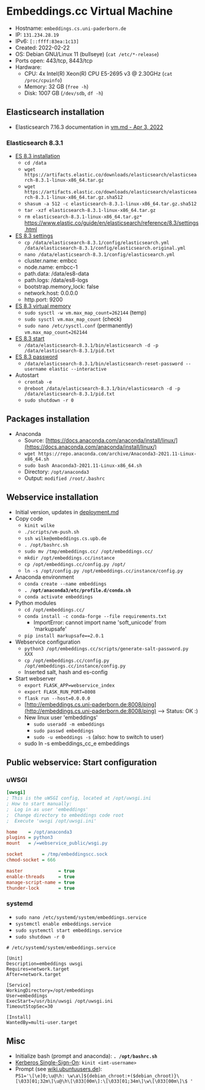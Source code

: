 # Embeddings.cc Virtual Machine

- Hostname: `embeddings.cs.uni-paderborn.de`
- IP: `131.234.28.19`
- IPv6: `[::ffff:83ea:1c13]`
- Created: 2022-02-22
- OS: Debian GNU/Linux 11 (bullseye) (`cat /etc/*-release`)
- Ports open: 443/tcp, 8443/tcp 
- Hardware:
    - CPU: 4x Intel(R) Xeon(R) CPU E5-2695 v3 @ 2.30GHz (`cat /proc/cpuinfo`)
    - Memory: 32 GB (`free -h`)
    - Disk: 1007 GB (`/dev/sdb`, `df -h`)


## Elasticsearch installation

- Elasticsearch 7.16.3 documentation in [vm.md - Apr 3, 2022](https://github.com/dice-group/embeddings.cc/blob/b0802888943a7ec93396d129a68f4fd605a66b55/docs/vm.md#elasticsearch-installation)


### Elasticsearch 8.3.1

- [ES 8.3 installation](https://www.elastic.co/guide/en/elasticsearch/reference/8.3/targz.html#install-linux)
    - `cd /data`
    - `wget https://artifacts.elastic.co/downloads/elasticsearch/elasticsearch-8.3.1-linux-x86_64.tar.gz`
    - `wget https://artifacts.elastic.co/downloads/elasticsearch/elasticsearch-8.3.1-linux-x86_64.tar.gz.sha512`
    - `shasum -a 512 -c elasticsearch-8.3.1-linux-x86_64.tar.gz.sha512`
    - `tar -xzf elasticsearch-8.3.1-linux-x86_64.tar.gz`
    - `rm elasticsearch-8.3.1-linux-x86_64.tar.gz*`
https://www.elastic.co/guide/en/elasticsearch/reference/8.3/settings.html
- [ES 8.3 settings](https://www.elastic.co/guide/en/elasticsearch/reference/8.3/important-settings.html)
    - `cp /data/elasticsearch-8.3.1/config/elasticsearch.yml /data/elasticsearch-8.3.1/config/elasticsearch.original.yml`
    - `nano /data/elasticsearch-8.3.1/config/elasticsearch.yml`
    - cluster.name: embcc 
    - node.name: embcc-1
    - path.data: /data/es8-data
    - path.logs: /data/es8-logs
    - bootstrap.memory_lock: false
    - network.host: 0.0.0.0
    - http.port: 9200
- [ES 8.3 virtual memory](https://www.elastic.co/guide/en/elasticsearch/reference/8.3/vm-max-map-count.html)
    - `sudo sysctl -w vm.max_map_count=262144` (temp)
    - `sudo sysctl vm.max_map_count` (check)
    - `sudo nano /etc/sysctl.conf` (permanently)  
      `vm.max_map_count=262144`
- [ES 8.3 start](https://www.elastic.co/guide/en/elasticsearch/reference/8.3/starting-elasticsearch.html)
    - `/data/elasticsearch-8.3.1/bin/elasticsearch -d -p /data/elasticsearch-8.3.1/pid.txt`
- [ES 8.3 password](https://www.elastic.co/guide/en/elasticsearch/reference/8.3/reset-password.html)
    - `/data/elasticsearch-8.3.1/bin/elasticsearch-reset-password --username elastic --interactive`
- Autostart
    - `crontab -e`
    - `@reboot /data/elasticsearch-8.3.1/bin/elasticsearch -d -p /data/elasticsearch-8.3.1/pid.txt`
    - `sudo shutdown -r 0`


## Packages installation

- Anaconda
    - Source: [https://docs.anaconda.com/anaconda/install/linux/](https://docs.anaconda.com/anaconda/install/linux/)
    - `wget https://repo.anaconda.com/archive/Anaconda3-2021.11-Linux-x86_64.sh`
    - `sudo bash Anaconda3-2021.11-Linux-x86_64.sh`
    - Directory: `/opt/anaconda3`
    - Output: `modified /root/.bashrc`


## Webservice installation

- Initial version, updates in [deployment.md](deployment.md)
- Copy code
    - `kinit wilke`
    - `./scripts/vm-push.sh`
    - `ssh wilke@embeddings.cs.upb.de`
    - `. /opt/bashrc.sh`
    - `sudo mv /tmp/embeddings.cc/ /opt/embeddings.cc/`
    - `mkdir /opt/embeddings.cc/instance`
    - `cp /opt/embeddings.cc/config.py /opt/`
    - `ln -s /opt/config.py /opt/embeddings.cc/instance/config.py`
- Anaconda environment
    - `conda create --name embeddings`
    - **`. /opt/anaconda3/etc/profile.d/conda.sh`**
    - `conda activate embeddings`
- Python modules
    - `cd /opt/embeddings.cc/`
    -  `conda install -c conda-forge --file requirements.txt`
        -  ImportError: cannot import name 'soft_unicode' from 'markupsafe'
    -  `pip install markupsafe==2.0.1`
- Webservice configuration
    - `python3 /opt/embeddings.cc/scripts/generate-salt-password.py XXX`
    - `cp /opt/embeddings.cc/config.py /opt/embeddings.cc/instance/config.py`
    - Inserted salt, hash and es-config
- Start webserver
    -  `export FLASK_APP=webservice_index`
    -  `export FLASK_RUN_PORT=8008`
    -  `flask run --host=0.0.0.0`
    - [http://embeddings.cs.uni-paderborn.de:8008/ping](http://embeddings.cs.uni-paderborn.de:8008/ping) --> Status: OK :)
  - New linux user 'embeddings'
    - `sudo useradd -m embeddings`
    - `sudo passwd embeddings`
    - `sudo -u embeddings -s` (also: how to switch to user)
  - sudo ln -s embeddings_cc_e embeddings

## Public webservice: Start configuration

### uWSGI

```ini
[uwsgi]
; This is the uWSGI config, located at /opt/uwsgi.ini
; How to start manually:
;  Log in as user 'embeddings'
;  Change directory to embeddings code root
;  Execute 'uwsgi /opt/uwsgi.ini'

home    = /opt/anaconda3
plugins = python3
mount   = /=webservice_public/wsgi.py

socket       = /tmp/embeddingscc.sock
chmod-socket = 666

master             = true
enable-threads     = true
manage-script-name = true
thunder-lock       = true
```

### systemd

- `sudo nano /etc/systemd/system/embeddings.service`
- `systemctl enable embeddings.service`
- `sudo systemctl start embeddings.service`
- `sudo shutdown -r 0`

```
# /etc/systemd/system/embeddings.service

[Unit]
Description=embeddings uwsgi
Requires=network.target
After=network.target

[Service]
WorkingDirectory=/opt/embeddings
User=embeddings
ExecStart=/usr/bin/uwsgi /opt/uwsgi.ini
TimeoutStopSec=30

[Install]
WantedBy=multi-user.target
```

## Misc

- Initialize bash (prompt and anaconda): **`. /opt/bashrc.sh`**
- [Kerberos Single-Sign-On](https://hilfe.uni-paderborn.de/Single-Sign-On_einrichten_unter_Linux): `kinit <imt-username>`
- Prompt (see [wiki.ubuntuusers.de](https://wiki.ubuntuusers.de/Bash/Prompt/)):  
  `PS1='\[\e]0;\u@\h: \w\a\]${debian_chroot:+($debian_chroot)}\[\033[01;32m\]\u@\h\[\033[00m\]:\[\033[01;34m\]\w\[\033[00m\]\$ '`
